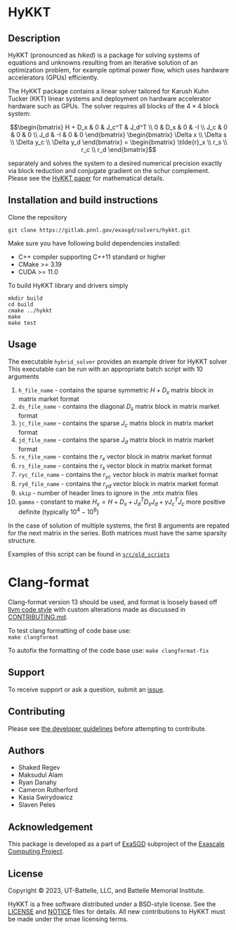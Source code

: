 

# HyKKT

## Description
HyKKT (pronounced as _hiked_) is a package for solving systems of equations and unknowns resulting from an iterative solution of an optimization
problem, for example optimal power flow, which uses hardware accelerators (GPUs) efficiently.

The HyKKT package contains a linear solver tailored for Karush Kuhn Tucker (KKT) linear systems and
deployment on hardware accelerator hardware such as GPUs. The solver requires
all blocks of the $4\times 4$ block system: 

```math
\begin{bmatrix}
    H + D_x     & 0         & J_c^T     & J_d^T \\
      0         & D_s       & 0           & -I  \\
     J_c        & 0         & 0           & 0   \\
     J_d        & -I        & 0           & 0
\end{bmatrix}
\begin{bmatrix}
  \Delta x \\ \Delta s \\ \Delta y_c \\ \Delta y_d
\end{bmatrix} =
\begin{bmatrix}
  \tilde{r}_x \\ r_s \\ r_c \\ r_d
\end{bmatrix}
```

separately and solves the system to a desired
numerical precision exactly via block reduction and conjugate gradient on the
schur complement. Please see the [HyKKT paper](https://www.tandfonline.com/doi/abs/10.1080/10556788.2022.2124990) for mathematical details.

## Installation and build instructions
Clone the repository 
``` 
git clone https://gitlab.pnnl.gov/exasgd/solvers/hykkt.git
``` 
Make sure you have following build dependencies installed:
* C++ compiler supporting C++11 standard or higher
* CMake >= 3.19
* CUDA >= 11.0

To build HyKKT library and drivers simply
```
mkdir build
cd build
cmake ../hykkt
make
make test
```

## Usage

The executable `hybrid_solver` provides an example driver for HyKKT solver
This executable can be run with an appropriate batch script with 10 arguments

1. `h_file_name` - contains the sparse symmetric $H+D_x$ matrix block in matrix market format
2. `ds_file_name` - contains the diagonal $D_s$ matrix block in matrix market format
3. `jc_file_name` - contains the sparse $J_c$ matrix block in matrix market format
4. `jd_file_name` - contains the sparse $J_d$ matrix block in matrix market format
5. `rx_file_name` - contains the $r_{x}$ vector block in matrix market format
6. `rs_file_name` - contains the $r_{s}$ vector block in matrix market format
7. `ryc_file_name` - contains the $r_{yc}$ vector block in matrix market format
8. `ryd_file_name` - contains the $r_{yd}$ vector block in matrix market format
9. `skip` - number of header lines to ignore in the .mtx matrix files
10. `gamma` - constant to make $H_\gamma= H + D_x + J_d^T D_s J_d + \gamma J_c^T J_c$ more positive definite (typically $10^4-10^6$)

In the case of solution of multiple systems, the first 8 arguments are repated for the next matrix in the series. Both matrices must have the same sparsity structure.

Examples of this script can be found in [`src/old_scripts`](./src/old_scripts)

# Clang-format
Clang-format version 13 should be used, and format is loosely based off [llvm code style](https://llvm.org/docs/CodingStandards.html) with custom alterations made as discussed in [CONTRIBUTING.md](https://gitlab.pnnl.gov/exasgd/solvers/hykkt/-/blob/develop/CONTRIBUTING.md). 

To test clang formatting of code base use:  
`make clangformat`

To autofix the formatting of the code base use:
`make clangformat-fix`

## Support
To receive support or ask a question, submit an [issue](https://github.com/ORNL/hykkt/issues).

## Contributing
Please see [the developer guidelines](CONTRIBUTE.md) before attempting to contribute.

## Authors
* Shaked Regev
* Maksudul Alam
* Ryan Danahy
* Cameron Rutherford
* Kasia Swirydowicz
* Slaven Peles 

## Acknowledgement
This package is developed as a part of [ExaSGD](https://www.exascaleproject.org/research-project/exasgd/) subproject of the [Exascale Computing Project](https://www.exascaleproject.org/).

## License
Copyright &copy; 2023, UT-Battelle, LLC, and Battelle Memorial Institute.

HyKKT is a free software distributed under a BSD-style license. See the [LICENSE](LICENSE) and [NOTICE](NOTICE) files for details. All new contributions to HyKKT must be made under the smae licensing terms.
